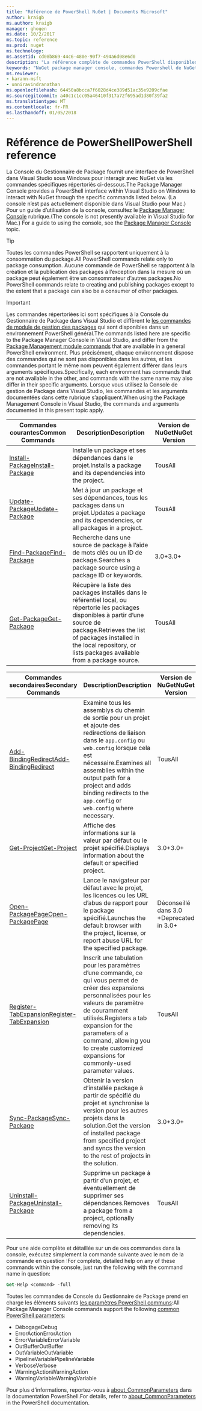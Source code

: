 ```yaml
---
title: "Référence de PowerShell NuGet | Documents Microsoft"
author: kraigb
ms.author: kraigb
manager: ghogen
ms.date: 10/2/2017
ms.topic: reference
ms.prod: nuget
ms.technology: 
ms.assetid: cd08b869-44c6-480e-90f7-494a6d08e6d0
description: "La référence complète de commandes PowerShell disponibles dans la Console du Gestionnaire de Package NuGet dans Visual Studio."
keywords: "NuGet package manager console, commandes Powershell de NuGet, référence NuGet Powershell"
ms.reviewer:
- karann-msft
- unniravindranathan
ms.openlocfilehash: 64450a8bcca7f6028d4ce389d51ac35e9209cfae
ms.sourcegitcommit: a40c1c1cc05a46410f317a72f695ad1d80f39fa2
ms.translationtype: MT
ms.contentlocale: fr-FR
ms.lasthandoff: 01/05/2018
---
```

# <a name="powershell-reference"></a><span data-ttu-id="df68f-104">Référence de PowerShell</span><span class="sxs-lookup"><span data-stu-id="df68f-104">PowerShell reference</span></span>

<span data-ttu-id="df68f-105">La Console du Gestionnaire de Package fournit une interface de PowerShell dans Visual Studio sous Windows pour interagir avec NuGet via les commandes spécifiques répertoriés ci-dessous.</span><span class="sxs-lookup"><span data-stu-id="df68f-105">The Package Manager Console provides a PowerShell interface within Visual Studio on Windows to interact with NuGet through the specific commands listed below.</span></span> <span data-ttu-id="df68f-106">(La console n’est pas actuellement disponible dans Visual Studio pour Mac.) Pour un guide d’utilisation de la console, consultez le [Package Manager Console](../tools/package-manager-console.md) rubrique.</span><span class="sxs-lookup"><span data-stu-id="df68f-106">(The console is not presently available in Visual Studio for Mac.) For a guide to using the console, see the [Package Manager Console](../tools/package-manager-console.md) topic.</span></span>

> [!Tip]
> <span data-ttu-id="df68f-107">Toutes les commandes PowerShell se rapportent uniquement à la consommation du package.</span><span class="sxs-lookup"><span data-stu-id="df68f-107">All PowerShell commands relate only to package consumption.</span></span> <span data-ttu-id="df68f-108">Aucune commande de PowerShell se rapportent à la création et la publication des packages à l’exception dans la mesure où un package peut également être un consommateur d’autres packages.</span><span class="sxs-lookup"><span data-stu-id="df68f-108">No PowerShell commands relate to creating and publishing packages except to the extent that a package can also be a consumer of other packages.</span></span>

> [!Important]
> <span data-ttu-id="df68f-109">Les commandes répertoriées ici sont spécifiques à la Console du Gestionnaire de Package dans Visual Studio et diffèrent le [les commandes de module de gestion des packages](/powershell/module/packagemanagement/?view=powershell-6) qui sont disponibles dans un environnement PowerShell général.</span><span class="sxs-lookup"><span data-stu-id="df68f-109">The commands listed here are specific to the Package Manager Console in Visual Studio, and differ from the [Package Management module commands](/powershell/module/packagemanagement/?view=powershell-6) that are available in a general PowerShell environment.</span></span> <span data-ttu-id="df68f-110">Plus précisément, chaque environnement dispose des commandes qui ne sont pas disponibles dans les autres, et les commandes portant le même nom peuvent également différer dans leurs arguments spécifiques.</span><span class="sxs-lookup"><span data-stu-id="df68f-110">Specifically, each environment has commands that are not available in the other, and commands with the same name may also differ in their specific arguments.</span></span> <span data-ttu-id="df68f-111">Lorsque vous utilisez la Console de gestion de Package dans Visual Studio, les commandes et les arguments documentées dans cette rubrique s’appliquent.</span><span class="sxs-lookup"><span data-stu-id="df68f-111">When using the Package Management Console in Visual Studio, the commands and arguments documented in this present topic apply.</span></span>

| <span data-ttu-id="df68f-112">Commandes courantes</span><span class="sxs-lookup"><span data-stu-id="df68f-112">Common Commands</span></span> | <span data-ttu-id="df68f-113">Description</span><span class="sxs-lookup"><span data-stu-id="df68f-113">Description</span></span> | <span data-ttu-id="df68f-114">Version de NuGet</span><span class="sxs-lookup"><span data-stu-id="df68f-114">NuGet Version</span></span> |
| --- | --- | --- |
| [<span data-ttu-id="df68f-115">Install-Package</span><span class="sxs-lookup"><span data-stu-id="df68f-115">Install-Package</span></span>](ps-ref-install-package.md) | <span data-ttu-id="df68f-116">Installe un package et ses dépendances dans le projet.</span><span class="sxs-lookup"><span data-stu-id="df68f-116">Installs a package and its dependencies into the project.</span></span> | <span data-ttu-id="df68f-117">Tous</span><span class="sxs-lookup"><span data-stu-id="df68f-117">All</span></span> |
| [<span data-ttu-id="df68f-118">Update-Package</span><span class="sxs-lookup"><span data-stu-id="df68f-118">Update-Package</span></span>](ps-ref-update-package.md) | <span data-ttu-id="df68f-119">Met à jour un package et ses dépendances, tous les packages dans un projet.</span><span class="sxs-lookup"><span data-stu-id="df68f-119">Updates a package and its dependencies, or all packages in a project.</span></span> | <span data-ttu-id="df68f-120">Tous</span><span class="sxs-lookup"><span data-stu-id="df68f-120">All</span></span> |
| [<span data-ttu-id="df68f-121">Find-Package</span><span class="sxs-lookup"><span data-stu-id="df68f-121">Find-Package</span></span>](ps-ref-find-package.md) | <span data-ttu-id="df68f-122">Recherche dans une source de package à l’aide de mots clés ou un ID de package.</span><span class="sxs-lookup"><span data-stu-id="df68f-122">Searches a package source using a package ID or keywords.</span></span> | <span data-ttu-id="df68f-123">3.0+</span><span class="sxs-lookup"><span data-stu-id="df68f-123">3.0+</span></span> |
| [<span data-ttu-id="df68f-124">Get-Package</span><span class="sxs-lookup"><span data-stu-id="df68f-124">Get-Package</span></span>](ps-ref-get-package.md) | <span data-ttu-id="df68f-125">Récupère la liste des packages installés dans le référentiel local, ou répertorie les packages disponibles à partir d’une source de package.</span><span class="sxs-lookup"><span data-stu-id="df68f-125">Retrieves the list of packages installed in the local repository, or lists packages available from a package source.</span></span> | <span data-ttu-id="df68f-126">Tous</span><span class="sxs-lookup"><span data-stu-id="df68f-126">All</span></span> |

| <span data-ttu-id="df68f-127">Commandes secondaires</span><span class="sxs-lookup"><span data-stu-id="df68f-127">Secondary Commands</span></span> | <span data-ttu-id="df68f-128">Description</span><span class="sxs-lookup"><span data-stu-id="df68f-128">Description</span></span> | <span data-ttu-id="df68f-129">Version de NuGet</span><span class="sxs-lookup"><span data-stu-id="df68f-129">NuGet Version</span></span> |
| --- | --- | --- |
| [<span data-ttu-id="df68f-130">Add-BindingRedirect</span><span class="sxs-lookup"><span data-stu-id="df68f-130">Add-BindingRedirect</span></span>](ps-ref-add-bindingredirect.md) | <span data-ttu-id="df68f-131">Examine tous les assemblys du chemin de sortie pour un projet et ajoute des redirections de liaison dans le `app.config` ou `web.config` lorsque cela est nécessaire.</span><span class="sxs-lookup"><span data-stu-id="df68f-131">Examines all assemblies within the output path for a project and adds binding redirects to the `app.config` or `web.config` where necessary.</span></span> | <span data-ttu-id="df68f-132">Tous</span><span class="sxs-lookup"><span data-stu-id="df68f-132">All</span></span> |
| [<span data-ttu-id="df68f-133">Get-Project</span><span class="sxs-lookup"><span data-stu-id="df68f-133">Get-Project</span></span>](ps-ref-get-project.md) | <span data-ttu-id="df68f-134">Affiche des informations sur la valeur par défaut ou le projet spécifié.</span><span class="sxs-lookup"><span data-stu-id="df68f-134">Displays information about the default or specified project.</span></span> | <span data-ttu-id="df68f-135">3.0+</span><span class="sxs-lookup"><span data-stu-id="df68f-135">3.0+</span></span> |
| [<span data-ttu-id="df68f-136">Open-PackagePage</span><span class="sxs-lookup"><span data-stu-id="df68f-136">Open-PackagePage</span></span>](ps-ref-open-packagepage.md) | <span data-ttu-id="df68f-137">Lance le navigateur par défaut avec le projet, les licences ou les URL d’abus de rapport pour le package spécifié.</span><span class="sxs-lookup"><span data-stu-id="df68f-137">Launches the default browser with the project, license, or report abuse URL for the specified package.</span></span> | <span data-ttu-id="df68f-138">Déconseillé dans 3.0 +</span><span class="sxs-lookup"><span data-stu-id="df68f-138">Deprecated in 3.0+</span></span> |
| [<span data-ttu-id="df68f-139">Register-TabExpansion</span><span class="sxs-lookup"><span data-stu-id="df68f-139">Register-TabExpansion</span></span>](ps-ref-register-tabexpansion.md) | <span data-ttu-id="df68f-140">Inscrit une tabulation pour les paramètres d’une commande, ce qui vous permet de créer des expansions personnalisées pour les valeurs de paramètre de couramment utilisés.</span><span class="sxs-lookup"><span data-stu-id="df68f-140">Registers a tab expansion for the parameters of a command, allowing you to create customized expansions for commonly-used parameter values.</span></span> | <span data-ttu-id="df68f-141">Tous</span><span class="sxs-lookup"><span data-stu-id="df68f-141">All</span></span> |
| [<span data-ttu-id="df68f-142">Sync-Package</span><span class="sxs-lookup"><span data-stu-id="df68f-142">Sync-Package</span></span>](ps-ref-sync-package.md) | <span data-ttu-id="df68f-143">Obtenir la version d’installée package à partir de spécifié du projet et synchronise la version pour les autres projets dans la solution.</span><span class="sxs-lookup"><span data-stu-id="df68f-143">Get the version of installed package from specified project and syncs the version to the rest of projects in the solution.</span></span> | <span data-ttu-id="df68f-144">3.0+</span><span class="sxs-lookup"><span data-stu-id="df68f-144">3.0+</span></span> |
| [<span data-ttu-id="df68f-145">Uninstall-Package</span><span class="sxs-lookup"><span data-stu-id="df68f-145">Uninstall-Package</span></span>](ps-ref-uninstall-package.md) | <span data-ttu-id="df68f-146">Supprime un package à partir d’un projet, et éventuellement de supprimer ses dépendances.</span><span class="sxs-lookup"><span data-stu-id="df68f-146">Removes a package from a project, optionally removing its dependencies.</span></span> | <span data-ttu-id="df68f-147">Tous</span><span class="sxs-lookup"><span data-stu-id="df68f-147">All</span></span> |

<span data-ttu-id="df68f-148">Pour une aide complète et détaillée sur un de ces commandes dans la console, exécutez simplement la commande suivante avec le nom de la commande en question :</span><span class="sxs-lookup"><span data-stu-id="df68f-148">For complete, detailed help on any of these commands within the console, just run the following with the command name in question:</span></span>

```ps
Get-Help <command> -full
```

<span data-ttu-id="df68f-149">Toutes les commandes de Console du Gestionnaire de Package prend en charge les éléments suivants [les paramètres PowerShell communs](http://go.microsoft.com/fwlink/?LinkID=113216):</span><span class="sxs-lookup"><span data-stu-id="df68f-149">All Package Manager Console commands support the following [common PowerShell parameters](http://go.microsoft.com/fwlink/?LinkID=113216):</span></span>

- <span data-ttu-id="df68f-150">Débogage</span><span class="sxs-lookup"><span data-stu-id="df68f-150">Debug</span></span>
- <span data-ttu-id="df68f-151">ErrorAction</span><span class="sxs-lookup"><span data-stu-id="df68f-151">ErrorAction</span></span>
- <span data-ttu-id="df68f-152">ErrorVariable</span><span class="sxs-lookup"><span data-stu-id="df68f-152">ErrorVariable</span></span>
- <span data-ttu-id="df68f-153">OutBuffer</span><span class="sxs-lookup"><span data-stu-id="df68f-153">OutBuffer</span></span>
- <span data-ttu-id="df68f-154">OutVariable</span><span class="sxs-lookup"><span data-stu-id="df68f-154">OutVariable</span></span>
- <span data-ttu-id="df68f-155">PipelineVariable</span><span class="sxs-lookup"><span data-stu-id="df68f-155">PipelineVariable</span></span>
- <span data-ttu-id="df68f-156">Verbose</span><span class="sxs-lookup"><span data-stu-id="df68f-156">Verbose</span></span>
- <span data-ttu-id="df68f-157">WarningAction</span><span class="sxs-lookup"><span data-stu-id="df68f-157">WarningAction</span></span>
- <span data-ttu-id="df68f-158">WarningVariable</span><span class="sxs-lookup"><span data-stu-id="df68f-158">WarningVariable</span></span>

<span data-ttu-id="df68f-159">Pour plus d’informations, reportez-vous à [about_CommonParameters](http://go.microsoft.com/fwlink/?LinkID=113216) dans la documentation PowerShell.</span><span class="sxs-lookup"><span data-stu-id="df68f-159">For details, refer to [about_CommonParameters](http://go.microsoft.com/fwlink/?LinkID=113216) in the PowerShell documentation.</span></span>
